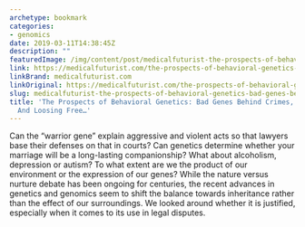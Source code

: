 ```yaml
---
archetype: bookmark
categories:
- genomics
date: 2019-03-11T14:38:45Z
description: ""
featuredImage: /img/content/post/medicalfuturist-the-prospects-of-behavioral-genetics-bad-genes-behind-crimes-precision-education-and-loosing-free.jpg
link: https://medicalfuturist.com/the-prospects-of-behavioral-genetics-bad-genes-behind-crimes-precision-education-and-loosing-free-will
linkBrand: medicalfuturist.com
linkOriginal: https://medicalfuturist.com/the-prospects-of-behavioral-genetics-bad-genes-behind-crimes-precision-education-and-loosing-free-will
slug: medicalfuturist-the-prospects-of-behavioral-genetics-bad-genes-behind-crimes-precision-education-and-loosing-free
title: 'The Prospects of Behavioral Genetics: Bad Genes Behind Crimes, Precision Education
  And Loosing Free…'
---
```

Can the “warrior gene” explain aggressive and violent acts so that lawyers base their defenses on that in courts? Can genetics determine whether your marriage will be a long-lasting companionship? What about alcoholism, depression or autism? To what extent are we the product of our environment or the expression of our genes? While the nature versus nurture debate has been ongoing for centuries, the recent advances in genetics and genomics seem to shift the balance towards inheritance rather than the effect of our surroundings. We looked around whether it is justified, especially when it comes to its use in legal disputes.

